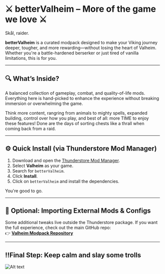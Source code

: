 # ⚔️ betterValheim – More of the game we love ⚔️

Skål, raider.

**betterValheim** is a curated modpack designed to make your Viking journey deeper, tougher, and more rewarding—without losing the heart of Valheim. Whether you're a battle-hardened berserker or just tired of vanilla limitations, this is for you.

---

## 🔍 What’s Inside?

A balanced collection of gameplay, combat, and quality-of-life mods.  
Everything here is hand-picked to enhance the experience without breaking immersion or overwhelming the game.

Think more content, rangring from animals to mighty spells, expanded building, control over how you play, and best of all: more TIME to enjoy these features! Done are the days of sorting chests like a thrall when coming back from a raid.

---

## ⚙️ Quick Install (via Thunderstore Mod Manager)

1. Download and open the [Thunderstore Mod Manager](https://www.overwolf.com/app/Thunderstore-Thunderstore_Mod_Manager).
2. Select **Valheim** as your game.
3. Search for `betterValheim`.
4. Click **Install**.
5. Click on `betterValheim` and install the dependencies.

You're good to go.

---

## 📁 Optional: Importing External Mods & Configs

Some additional tweaks live outside the Thunderstore package. If you want the full experience, check out the main GitHub repo:  
👉 [**Valheim Modpack Repository**](https://github.com/unicorncodez/betterValheim)

---

## ‼️Final Step: Keep calm and slay some trolls

![Alt text](https://i.ytimg.com/vi/2ttNilqT8UY/maxresdefault.jpg 'funnyTroll')
